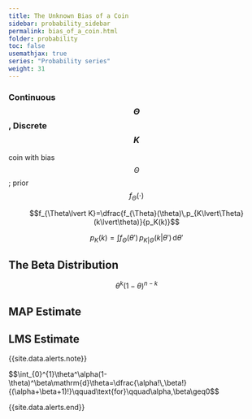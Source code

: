 ```yaml
---
title: The Unknown Bias of a Coin
sidebar: probability_sidebar
permalink: bias_of_a_coin.html
folder: probability
toc: false
usemathjax: true
series: "Probability series"
weight: 31
---
```


### Continuous $$\Theta$$, Discrete $$K$$

coin with bias $$\Theta$$; prior $$f_{\Theta}(\cdot)$$

$$f_{\Theta\lvert K}=\dfrac{f_{\Theta}(\theta)\,p_{K\lvert\Theta}(k\lvert\theta)}{p_K(k)}$$

$$p_K(k)=\int f_{\Theta}(\theta')\,p_{K\lvert\Theta}(k\lvert\theta')\,\mathrm{d}\theta'$$

## The Beta Distribution

$$\theta^k(1-\theta)^{n-k}$$

## MAP Estimate

## LMS Estimate

{{site.data.alerts.note}}
<p>
$$\int_{0}^{1}\theta^\alpha(1-\theta)^\beta\mathrm{d}\theta=\dfrac{\alpha!\,\beta!}{(\alpha+\beta+1)!}\qquad\text{for}\qquad\alpha,\beta\geq0$$
</p>
{{site.data.alerts.end}}

